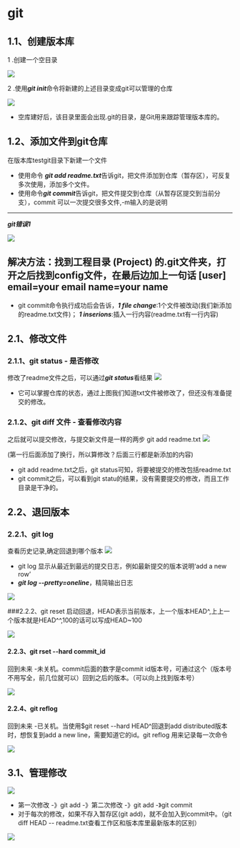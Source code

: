 # git
## 1.1、创建版本库
1 .创建一个空目录

![](gl.png)
  
2 .使用***git init***命令将新建的上述目录变成git可以管理的仓库

![](g2.png)

- 空库建好后，该目录里面会出现.git的目录，是Git用来跟踪管理版本库的。

## 1.2、添加文件到git仓库
在版本库testgit目录下新建一个文件

- 使用命令 ***git add readme.txt***告诉git，把文件添加到仓库（暂存区），可反复多次使用，添加多个文件。
- 使用命令***git commit***告诉git，把文件提交到仓库（从暂存区提交到当前分支），commit 可以一次提交很多文件,-m输入的是说明
---
***git错误1***

![](error1.png)

解决方法：找到工程目录 (Project) 的.git文件夹，打开之后找到config文件，在最后边加上一句话
[user]
email=your email
name=your name
---
- git commit命令执行成功后会告诉，***1 file change***:1个文件被改动(我们新添加的readme.txt文件)；
***1 inserions***:插入一行内容(readme.txt有一行内容)

## 2.1、修改文件
### 2.1.1、git status - 是否修改
修改了readme文件之后，可以通过***git status***看结果
![](g3.png)

- 它可以掌握仓库的状态，通过上图我们知道txt文件被修改了，但还没有准备提交的修改。
### 2.1.2、git diff 文件  - 查看修改内容
之后就可以提交修改，与提交新文件是一样的两步 git add readme.txt
![](g5.png)

(第一行后面添加了换行，所以算修改？后面三行都是新添加的内容) 
- git add readme.txt之后，git status可知，将要被提交的修改包括readme.txt
- git commit之后，可以看到git statu的结果，没有需要提交的修改，而且工作目录是干净的。
## 2.2、退回版本
### 2.2.1、git log 
查看历史记录,确定回退到哪个版本
![](g4.png)
- git log 显示从最近到最远的提交日志，例如最新提交的版本说明‘add a new row’
- ***git log --pretty=oneline***，精简输出日志

![](g6.png)

###2.2.2、git reset 
启动回退，HEAD表示当前版本，上一个版本HEAD^,上上一个版本就是HEAD^^,100的话可以写成HEAD~100

![](g7.png)
#### 2.2.3、git rset --hard commit_id
回到未来 -未关机。commit后面的数字是commit id版本号，可通过这个（版本号不用写全，前几位就可以）回到之后的版本。（可以向上找到版本号）

![](g8.png)

#### 2.2.4、git reflog 
回到未来 -已关机。当使用$git reset --hard HEAD^回退到add distributed版本时，想恢复到add a new line，需要知道它的id。git reflog 用来记录每一次命令

![](g9.png)
## 3.1、管理修改
![](g10.jpg)
- 第一次修改 -》git add -》第二次修改 -》git add -》git commit
- 对于每次的修改，如果不存入暂存区(git add)，就不会加入到commit中。（git diff HEAD -- readme.txt查看工作区和版本库里最新版本的区别）

![](/pictures/g10.jpg)




